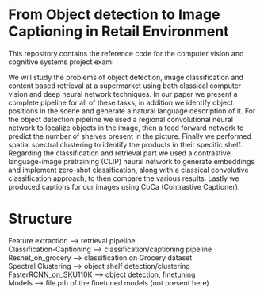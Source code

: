 # From Object detection to Image Captioning in Retail Environment
This repository contains the reference code for the computer vision and cognitive systems project exam:

We will study the problems of object detection, image classification and content based retrieval at a supermarket using both classical computer vision and deep neural network techniques. In our paper we present a complete pipeline for all of these tasks, in addition we identify object positions in the scene and generate a  natural language description of it. For the object detection pipeline we used a regional convolutional neural network to localize objects in the image, then a feed forward network to predict the number of shelves present in the picture. Finally we performed spatial spectral clustering to identify the products in their specific shelf. Regarding the classification and retrieval part we used a contrastive language-image pretraining (CLIP) neural network to generate embeddings and implement zero-shot classification, along with a classical convolutive classification approach, to then compare the various results. Lastly we produced captions for our images using CoCa (Contrastive Captioner).


# Structure
Feature extraction --> retrieval pipeline
<br>
Classification-Captioning --> classification/captioning pipeline
Resnet_on_grocery --> classification on Grocery dataset
<br>
Spectral Clustering --> object shelf detection/clustering
<br>
FasterRCNN_on_SKU110K --> object detection, finetuning
<br>
Models --> file.pth of the finetuned models (not present here)


